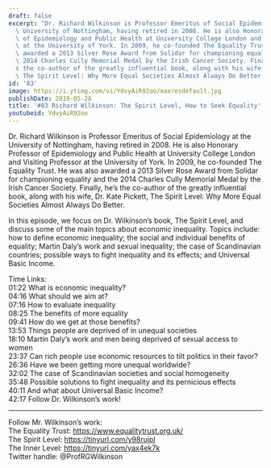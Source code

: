 ```yaml
---
draft: false
excerpt: "Dr. Richard Wilkinson is Professor Emeritus of Social Epidemiology at the\
  \ University of Nottingham, having retired in 2008. He is also Honorary Professor\
  \ of Epidemiology and Public Health at University College London and Visiting Professor\
  \ at the University of York. In 2009, he co-founded The Equality Trust. He was also\
  \ awarded a 2013 Silver Rose Award from Solidar for championing equality and the\
  \ 2014 Charles Cully Memorial Medal by the Irish Cancer Society. Finally, he\u2019\
  s the co-author of the greatly influential book, along with his wife, Dr. Kate Pickett,\
  \ The Spirit Level: Why More Equal Societies Almost Always Do Better."
id: '83'
image: https://i.ytimg.com/vi/YdvyAiR92oo/maxresdefault.jpg
publishDate: 2019-05-28
title: '#83 Richard Wilkinson: The Spirit Level, How to Seek Equality'
youtubeid: YdvyAiR92oo
---
```

Dr. Richard Wilkinson is Professor Emeritus of Social Epidemiology at the University of Nottingham, having retired in 2008. He is also Honorary Professor of Epidemiology and Public Health at University College London and Visiting Professor at the University of York. In 2009, he co-founded The Equality Trust. He was also awarded a 2013 Silver Rose Award from Solidar for championing equality and the 2014 Charles Cully Memorial Medal by the Irish Cancer Society. Finally, he’s the co-author of the greatly influential book, along with his wife, Dr. Kate Pickett, The Spirit Level: Why More Equal Societies Almost Always Do Better.

In this episode, we focus on Dr. Wilkinson’s book, The Spirit Level, and discuss some of the main topics about economic inequality. Topics include: how to define economic inequality; the social and individual benefits of equality; Martin Daly’s work and sexual inequality; the case of Scandinavian countries; possible ways to fight inequality and its effects; and Universal Basic Income. 

Time Links:  
01:22  What is economic inequality?        
04:16  What should we aim at?      
07:16  How to evaluate inequality  
08:25  The benefits of more equality  
09:41  How do we get at those benefits?          
13:53  Things people are deprived of in unequal societies       
18:10  Martin Daly’s work and men being deprived of sexual access to women    
23:37  Can rich people use economic resources to tilt politics in their favor?  
26:36  Have we been getting more unequal worldwide?  
32:02  The case of Scandinavian societies and social homogeneity   
35:48  Possible solutions to fight inequality and its pernicious effects  
40:11  And what about Universal Basic Income?  
42:17  Follow Dr. Wilkinson’s work!

---

Follow Mr. Wilkinson’s work:  
The Equality Trust: https://www.equalitytrust.org.uk/  
The Spirit Level: https://tinyurl.com/y98rujpl  
The Inner Level: https://tinyurl.com/yax4ek7k  
Twitter handle: @ProfRGWilkinson
